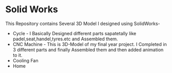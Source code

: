 # Solid Works

This Repository contains Several 3D Model I designed using SolidWorks-
* Cycle - I Basically Designed different parts sapatetally like padel,seat,handel,tyres.etc and Assembled them.
* CNC Machine - This is 3D-Model of my final year project. I Completed in 3 different parts and finally Assembled them and then added animation to it.
* Cooling Fan
* Home 
